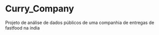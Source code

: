 # Curry_Company
Projeto de análise de dados públicos de uma companhia de entregas de fastfood na índia 

